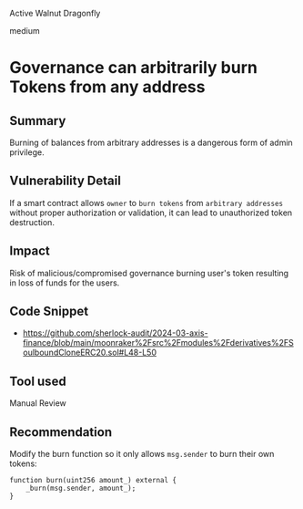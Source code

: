 Active Walnut Dragonfly

medium

# Governance can arbitrarily burn Tokens from any address

## Summary
Burning of balances from arbitrary addresses is a dangerous form of admin privilege.

## Vulnerability Detail
If a smart contract allows `owner` to `burn tokens` from `arbitrary addresses` without proper authorization or validation, it can lead to unauthorized token destruction.


## Impact
Risk of malicious/compromised governance burning user's token resulting in loss of funds for the users. 

## Code Snippet
- https://github.com/sherlock-audit/2024-03-axis-finance/blob/main/moonraker%2Fsrc%2Fmodules%2Fderivatives%2FSoulboundCloneERC20.sol#L48-L50

## Tool used
Manual Review

## Recommendation
Modify the burn function so it only allows `msg.sender` to burn their own tokens:

```solidity
function burn(uint256 amount_) external {
    _burn(msg.sender, amount_);
}
```